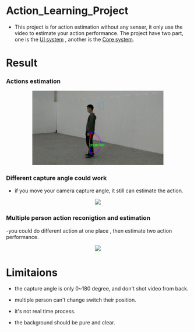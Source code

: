 # Action_Learning_Project
- This project is for action estimation without any senser, it only use the video to estimate your action performance. The project have two part, one is the [UI system]( action_learning_UI ) , another is the [Core system](action_learning).


# Result 

### Actions estimation 


<p align="center">
 <img src="doc/action_estimation.gif" width="360">    
</p>

### Different capture angle could work 
- if you move your camera capture angle, it still can estimate the action.
<p align="center">
 <img src="doc/multiangle.gif" width="360">    
</p>

### Multiple person action reconigtion and estimation
-you could do different action at one place , then estimate two action performance.

<p align="center">
 <img src="doc/multiperson.gif" width="360">    
</p>


# Limitaions 
- the capture angle is only 0~180 degree, and don't shot video from back.

- multiple person can't change switch their position.

- it's not real time process.

- the background should be pure and clear.


